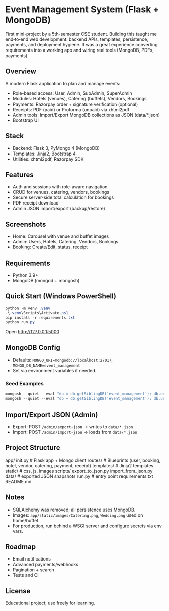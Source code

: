 # Event Management System (Flask + MongoDB)

First mini-project by a 5th-semester CSE student. Building this taught me end‑to‑end web development: backend APIs, templates, persistence, payments, and deployment hygiene. It was a great experience converting requirements into a working app and wiring real tools (MongoDB, PDFs, payments).

## Overview
A modern Flask application to plan and manage events:
- Role-based access: User, Admin, SubAdmin, SuperAdmin
- Modules: Hotels (venues), Catering (buffets), Vendors, Bookings
- Payments: Razorpay order + signature verification (optional)
- Receipts: PDF (paid) or Proforma (unpaid) via xhtml2pdf
- Admin tools: Import/Export MongoDB collections as JSON (data/*.json)
- Bootstrap UI

## Stack
- Backend: Flask 3, PyMongo 4 (MongoDB)
- Templates: Jinja2, Bootstrap 4
- Utilities: xhtml2pdf, Razorpay SDK

## Features
- Auth and sessions with role-aware navigation
- CRUD for venues, catering, vendors, bookings
- Secure server-side total calculation for bookings
- PDF receipt download
- Admin JSON import/export (backup/restore)

## Screenshots
- Home: Carousel with venue and buffet images
- Admin: Users, Hotels, Catering, Vendors, Bookings
- Booking: Create/Edit, status, receipt

## Requirements
- Python 3.9+
- MongoDB (mongod + mongosh)

## Quick Start (Windows PowerShell)
```powershell
python -m venv .venv
.\.venv\Scripts\Activate.ps1
pip install -r requirements.txt
python run.py
```
Open http://127.0.0.1:5000

## MongoDB Config
- Defaults: `MONGO_URI=mongodb://localhost:27017`, `MONGO_DB_NAME=event_management`
- Set via environment variables if needed.

### Seed Examples
```powershell
mongosh --quiet --eval "db = db.getSiblingDB('event_management'); db.events.insertMany([{eventname:'Wedding'},{eventname:'Birthday Party'}])"
mongosh --quiet --eval "db = db.getSiblingDB('event_management'); db.users.insertOne({email:'admin@example.com', first_name:'Admin', last_name:'User', password:'admin123', role:'Admin'})"
```

## Import/Export JSON (Admin)
- Export: POST `/admin/export-json` → writes to `data/*.json`
- Import: POST `/admin/import-json` → loads from `data/*.json`

## Project Structure
app/
init.py # Flask app + Mongo client
routes/ # Blueprints (user, booking, hotel, vendor, catering, payment, receipt)
templates/ # Jinja2 templates
static/ # css, js, images
scripts/
export_to_json.py
import_from_json.py
data/ # exported JSON snapshots
run.py # entry point
requirements.txt
README.md

## Notes
- SQLAlchemy was removed; all persistence uses MongoDB.
- Images: `app/static/images/Catering.png`, `Wedding.png` used on home/buffet.
- For production, run behind a WSGI server and configure secrets via env vars.

## Roadmap
- Email notifications
- Advanced payments/webhooks
- Pagination + search
- Tests and CI

## License
Educational project; use freely for learning.
